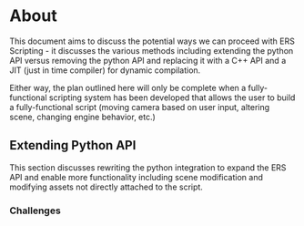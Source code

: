 # About

This document aims to discuss the potential ways we can proceed with ERS Scripting - it discusses the various methods including extending the python API versus removing the python API and replacing it with a C++ API and a JIT (just in time compiler) for dynamic compilation.

Either way, the plan outlined here will only be complete when a fully-functional scripting system has been developed that allows the user to build a fully-functional script (moving camera based on user input, altering scene, changing engine behavior, etc.)


## Extending Python API

This section discusses rewriting the python integration to expand the ERS API and enable more functionality including scene modification and modifying assets not directly attached to the script.

### Challenges

    